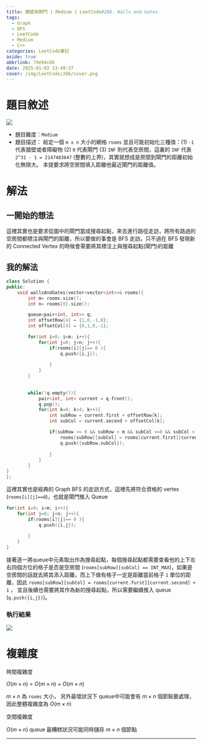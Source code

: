```yaml
---
title: 牆壁與閘門 | Medium | LeetCode#286. Walls and Gates
tags:
  - Graph
  - BFS
  - LeetCode
  - Medium
  - C++
categories: LeetCode筆記
aside: true
abbrlink: 79e94c86
date: 2025-01-02 13:49:37
cover: /img/LeetCode/286/cover.png
---
```


# 題目敘述

![](/img/LeetCode/286/question.jpeg)

- 題目難度：`Medium`
- 題目描述： 給定一個 `m x n` 大小的網格 `rooms` 並且可能初始化三種值：(1) `-1` 代表牆壁或者障礙物 (2) `0` 代表閘門 (3) `INF` 則代表空房間，這裏的 `INF` 代表 `2^31 - 1 = 2147483647` (整數的上界)，其實就想成是房間到閘門的距離初始化無限大。 本提要求將空房間填入距離他最近閘門的距離值。


# 解法

## 一開始的想法

這裡其實也是要求從圖中的閘門當成搜尋起點，來去進行路徑走訪，將所有路過的空房間都標注與閘門的距離，所以要做的事會是 BFS 走訪。只不過在 BFS 發現新的 Connected Vertex 的時候會需要將其標注上與搜尋起點(閘門)的距離

## 我的解法

```c++
class Solution {
public:
    void wallsAndGates(vector<vector<int>>& rooms){
        int m= rooms.size();
        int n= rooms[0].size();

        queue<pair<int, int>> q;
        int offsetRow[4] = {1,0,-1,0};
        int offsetCol[4] = {0,1,0,-1};

        for(int i=0; i<m; i++){
            for(int j=0; j<n; j++){
                if(rooms[i][j]== 0 ){
                    q.push({i,j});
                    
                }
            }
        }
        
    
        while(!q.empty()){
            pair<int, int> current = q.front();
            q.pop();
            for(int k=0; k<4; k++){
                int subRow = current.first + offsetRow[k];
                int subCol = current.second + offsetCol[k];

                if(subRow >= 0 && subRow < m && subCol >=0 && subCol < n  && rooms[subRow][subCol] == INT_MAX ){
                    rooms[subRow][subCol] = rooms[current.first][current.second] +1;
                    q.push({subRow,subCol});
                    
                }
            }
        }
}
};
```

這裡其實也是經典的 Graph BFS 的走訪方式，這裡先將符合資格的 vertex (`rooms[i][j]==0`)，也就是閘門推入 Queue 

```c++
for(int i=0; i<m; i++){
    for(int j=0; j<n; j++){
        if(rooms[i][j]== 0 ){
            q.push({i,j});
            
        }
    }
}
```

接著逐一將queue中元素取出作為搜尋起點，每個搜尋起點都需要查看他的上下左右四個方位的格子是否是空房間 (`rooms[subRow][subCol] == INT_MAX`)，如果是空房間的話就去將其添入距離，而上下做有格子一定是距離當前格子 `1` 單位的距離，因此 `rooms[subRow][subCol] = rooms[current.furst][current.second] + 1` ， 並且後續也需要將其作為新的搜尋起點，所以需要繼續推入 queue (`q.push({i,j})`)。

### 執行結果

![](/img/LeetCode/286/result.jpeg)

# 複雜度

時間複雜度

$O(m \times n)$ = $O(m \times n)$ + $O(m \times n)$ 

$m \times n$ 為 `rooms` 大小， 另外最壞狀況下 queue中可能會有 $m \times n$ 個節點要處理，因此整體複雜度為 $O(m \times n)$

空間複雜度

$O(m \times n)$ queue 最糟糕狀況可能同時儲存 $m \times n$ 個節點


---